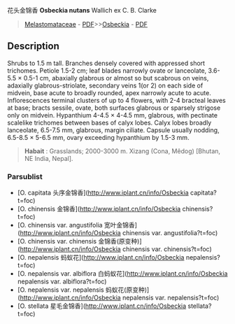花头金锦香 **Osbeckia nutans** Wallich ex C. B. Clarke

> [Melastomataceae](http://www.iplant.cn/info/Melastomataceae?t=foc) - [PDF](http://www.iplant.cn/foc/pdf/Melastomataceae.pdf)>>[Osbeckia](http://www.iplant.cn/info/Osbeckia?t=foc) - [PDF](http://www.iplant.cn/foc/pdf/Osbeckia.pdf)

## Description

Shrubs to 1.5 m tall. Branches densely covered with appressed short trichomes. Petiole 1.5-2 cm; leaf blades narrowly ovate or lanceolate, 3.6-5.5 × 0.5-1 cm, abaxially glabrous or almost so but scabrous on veins, adaxially glabrous-striolate, secondary veins 1(or 2) on each side of midvein, base acute to broadly rounded, apex narrowly acute to acute. Inflorescences terminal clusters of up to 4 flowers, with 2-4 bracteal leaves at base; bracts sessile, ovate, both surfaces glabrous or sparsely strigose only on midvein. Hypanthium 4-4.5 × 4-4.5 mm, glabrous, with pectinate scalelike trichomes between bases of calyx lobes. Calyx lobes broadly lanceolate, 6.5-7.5 mm, glabrous, margin ciliate. Capsule usually nodding, 6.5-8.5 × 5-6.5 mm, ovary exceeding hypanthium by 1.5-3 mm.

> **Habait** : 
> Grasslands; 2000-3000 m. Xizang (Cona, Mêdog) [Bhutan, NE India, Nepal].

### Parsublist

* [O.  capitata  头序金锦香](http://www.iplant.cn/info/Osbeckia capitata?t=foc)
* [O.  chinensis  金锦香](http://www.iplant.cn/info/Osbeckia chinensis?t=foc)
* [O.  chinensis var. angustifolia  宽叶金锦香](http://www.iplant.cn/info/Osbeckia chinensis var. angustifolia?t=foc)
* [O.  chinensis var. chinensis  金锦香(原变种)](http://www.iplant.cn/info/Osbeckia chinensis var. chinensis?t=foc)
* [O.  nepalensis  蚂蚁花](http://www.iplant.cn/info/Osbeckia nepalensis?t=foc)
* [O.  nepalensis var. albiflora  白蚂蚁花](http://www.iplant.cn/info/Osbeckia nepalensis var. albiflora?t=foc)
* [O.  nepalensis var. nepalensis  蚂蚁花(原变种)](http://www.iplant.cn/info/Osbeckia nepalensis var. nepalensis?t=foc)
* [O.  stellata  星毛金锦香](http://www.iplant.cn/info/Osbeckia stellata?t=foc)

